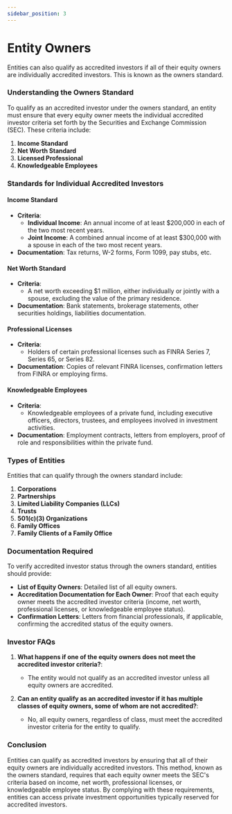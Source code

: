 ```yaml
---
sidebar_position: 3
---
```


# Entity Owners

Entities can also qualify as accredited investors if all of their equity owners are individually accredited investors. This is known as the owners standard. 

### Understanding the Owners Standard

To qualify as an accredited investor under the owners standard, an entity must ensure that every equity owner meets the individual accredited investor criteria set forth by the Securities and Exchange Commission (SEC). These criteria include:

1. **Income Standard**
2. **Net Worth Standard**
3. **Licensed Professional**
4. **Knowledgeable Employees**

### Standards for Individual Accredited Investors

#### Income Standard

- **Criteria**: 
  - **Individual Income**: An annual income of at least $200,000 in each of the two most recent years.
  - **Joint Income**: A combined annual income of at least $300,000 with a spouse in each of the two most recent years.
- **Documentation**: Tax returns, W-2 forms, Form 1099, pay stubs, etc.

#### Net Worth Standard

- **Criteria**: 
  - A net worth exceeding $1 million, either individually or jointly with a spouse, excluding the value of the primary residence.
- **Documentation**: Bank statements, brokerage statements, other securities holdings, liabilities documentation.

#### Professional Licenses

- **Criteria**: 
  - Holders of certain professional licenses such as FINRA Series 7, Series 65, or Series 82.
- **Documentation**: Copies of relevant FINRA licenses, confirmation letters from FINRA or employing firms.

#### Knowledgeable Employees

- **Criteria**: 
  - Knowledgeable employees of a private fund, including executive officers, directors, trustees, and employees involved in investment activities.
- **Documentation**: Employment contracts, letters from employers, proof of role and responsibilities within the private fund.

### Types of Entities

Entities that can qualify through the owners standard include:

1. **Corporations**
2. **Partnerships**
3. **Limited Liability Companies (LLCs)**
4. **Trusts**
5. **501(c)(3) Organizations**
6. **Family Offices**
7. **Family Clients of a Family Office**

### Documentation Required

To verify accredited investor status through the owners standard, entities should provide:

- **List of Equity Owners**: Detailed list of all equity owners.
- **Accreditation Documentation for Each Owner**: Proof that each equity owner meets the accredited investor criteria (income, net worth, professional licenses, or knowledgeable employee status).
- **Confirmation Letters**: Letters from financial professionals, if applicable, confirming the accredited status of the equity owners.

### Investor FAQs

1. **What happens if one of the equity owners does not meet the accredited investor criteria?**:
   - The entity would not qualify as an accredited investor unless all equity owners are accredited.

2. **Can an entity qualify as an accredited investor if it has multiple classes of equity owners, some of whom are not accredited?**:
   - No, all equity owners, regardless of class, must meet the accredited investor criteria for the entity to qualify.

### Conclusion

Entities can qualify as accredited investors by ensuring that all of their equity owners are individually accredited investors. This method, known as the owners standard, requires that each equity owner meets the SEC's criteria based on income, net worth, professional licenses, or knowledgeable employee status. By complying with these requirements, entities can access private investment opportunities typically reserved for accredited investors.